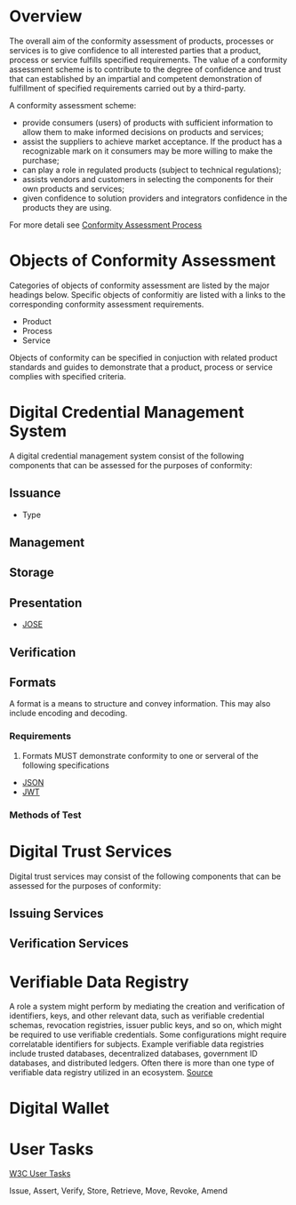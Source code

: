# Overview
The overall aim of the conformity assessment of products, processes or services is to give confidence to all interested parties that a product, process or service fulfills specified requirements. The value of a conformity assessment scheme is to contribute to the degree of confidence and trust that can established by an impartial and competent demonstration of fulfillment of specified requirements carried out by a third-party.

A conformity assessment scheme:
* provide consumers (users) of products with sufficient information to allow them to make informed decisions on products and services;
* assist the suppliers to achieve market acceptance. If the product has a recognizable mark on it consumers may be more willing to make the purchase;
* can play a role in regulated products (subject to technical regulations);
* assists vendors and customers in selecting the components for their own products and services;
* given confidence to solution providers and integrators confidence in the products they are using.

For more detali see [Conformity Assessment Process](./conformity-assessment-process.md)

# Objects of Conformity Assessment
Categories of objects of conformity assessment are listed by the major headings below. Specific objects of conformitiy are listed with a links to the corresponding conformity assessment requirements.
* Product
* Process
* Service 

Objects of conformity can be specified in conjuction with related product standards and guides to demonstrate that a product, process or service complies with specified criteria.


# Digital Credential Management System 
A digital credential management system consist of the following components that can be assessed for the purposes of conformity:

## Issuance
* Type

## Management

## Storage

## Presentation

* [JOSE](https://datatracker.ietf.org/wg/jose/charter/)

## Verification

## Formats
A format is a means to structure and convey information. This may also include encoding and decoding. 

### Requirements

1. Formats MUST demonstrate conformity to one or serveral of the following specifications 

* [JSON](https://www.json.org/json-en.html)
* [JWT](https://www.rfc-editor.org/rfc/rfc7519)

### Methods of Test



# Digital Trust Services
Digital trust services may consist of the following components that can be assessed for the purposes of conformity:

## Issuing Services

## Verification Services

# Verifiable Data Registry
A role a system might perform by mediating the creation and verification of identifiers, keys, and other relevant data, such as verifiable credential schemas, revocation registries, issuer public keys, and so on, which might be required to use verifiable credentials. Some configurations might require correlatable identifiers for subjects. Example verifiable data registries include trusted databases, decentralized databases, government ID databases, and distributed ledgers. Often there is more than one type of verifiable data registry utilized in an ecosystem. [Source](https://www.w3.org/TR/vc-data-model/)


# Digital Wallet

# User Tasks
[W3C User Tasks](https://www.w3.org/TR/vc-use-cases/#user-tasks)

Issue, Assert, Verify, Store, Retrieve, Move, Revoke, Amend




